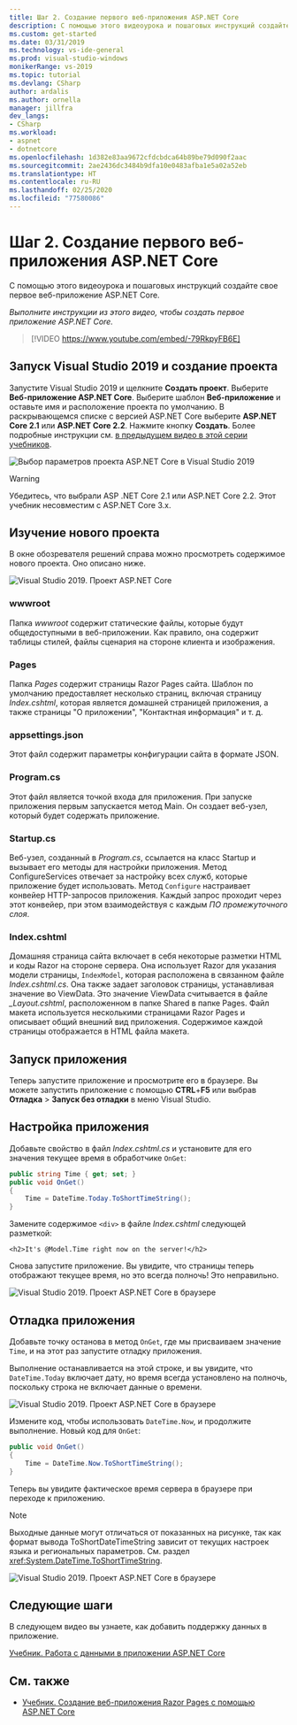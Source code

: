 ```yaml
---
title: Шаг 2. Создание первого веб-приложения ASP.NET Core
description: С помощью этого видеоурока и пошаговых инструкций создайте свое первое веб-приложение ASP.NET Core.
ms.custom: get-started
ms.date: 03/31/2019
ms.technology: vs-ide-general
ms.prod: visual-studio-windows
monikerRange: vs-2019
ms.topic: tutorial
ms.devlang: CSharp
author: ardalis
ms.author: ornella
manager: jillfra
dev_langs:
- CSharp
ms.workload:
- aspnet
- dotnetcore
ms.openlocfilehash: 1d382e83aa9672cfdcbdca64b89be79d090f2aac
ms.sourcegitcommit: 2ae2436dc3484b9dfa10e0483afba1e5a02a52eb
ms.translationtype: HT
ms.contentlocale: ru-RU
ms.lasthandoff: 02/25/2020
ms.locfileid: "77580086"
---
```

# <a name="step-2-create-your-first-aspnet-core-web-app"></a>Шаг 2. Создание первого веб-приложения ASP.NET Core

С помощью этого видеоурока и пошаговых инструкций создайте свое первое веб-приложение ASP.NET Core.

_Выполните инструкции из этого видео, чтобы создать первое приложение ASP.NET Core._

> [!VIDEO https://www.youtube.com/embed/-79RkpyFB6E]

## <a name="start-visual-studio-2019-and-create-a-new-project"></a>Запуск Visual Studio 2019 и создание проекта

Запустите Visual Studio 2019 и щелкните **Создать проект**. Выберите **Веб-приложение ASP.NET Core**. Выберите шаблон **Веб-приложение** и оставьте имя и расположение проекта по умолчанию. В раскрывающемся списке с версией ASP.NET Core выберите **ASP.NET Core 2.1** или **ASP.NET Core 2.2**. Нажмите кнопку **Создать**. Более подробные инструкции см. [в предыдущем видео в этой серии учебников](tutorial-aspnet-core-ef-step-01.md).

![Выбор параметров проекта ASP.NET Core в Visual Studio 2019](media/vs-2019/vs2019-choose-aspnetcore-project.png)

> [!WARNING]
> Убедитесь, что выбрали ASP .NET Core 2.1 или ASP.NET Core 2.2. Этот учебник несовместим с ASP.NET Core 3.x.

## <a name="explore-the-new-project"></a>Изучение нового проекта

В окне обозревателя решений справа можно просмотреть содержимое нового проекта. Оно описано ниже.

![Visual Studio 2019. Проект ASP.NET Core](media/vs-2019/vs2019-solution-explorer.png)

### <a name="wwwroot"></a>wwwroot

Папка *wwwroot* содержит статические файлы, которые будут общедоступными в веб-приложении. Как правило, она содержит таблицы стилей, файлы сценария на стороне клиента и изображения.

### <a name="pages"></a>Pages

Папка *Pages* содержит страницы Razor Pages сайта. Шаблон по умолчанию предоставляет несколько страниц, включая страницу *Index.cshtml*, которая является домашней страницей приложения, а также страницы "О приложении", "Контактная информация" и т. д.

### <a name="appsettingsjson"></a>appsettings.json

Этот файл содержит параметры конфигурации сайта в формате JSON.

### <a name="programcs"></a>Program.cs

Этот файл является точкой входа для приложения. При запуске приложения первым запускается метод Main. Он создает веб-узел, который будет содержать приложение.

### <a name="startupcs"></a>Startup.cs

Веб-узел, созданный в *Program.cs*, ссылается на класс Startup и вызывает его методы для настройки приложения. Метод ConfigureServices отвечает за настройку всех служб, которые приложение будет использовать. Метод `Configure` настраивает конвейер HTTP-запросов приложения. Каждый запрос проходит через этот конвейер, при этом взаимодействуя с каждым *ПО промежуточного слоя*.

### <a name="indexcshtml"></a>Index.cshtml

Домашняя страница сайта включает в себя некоторые разметки HTML и коды Razor на стороне сервера. Она использует Razor для указания модели страницы, `IndexModel`, которая расположена в связанном файле *Index.cshtml.cs*. Она также задает заголовок страницы, устанавливая значение во ViewData. Это значение ViewData считывается в файле *\_Layout.cshtml*, расположенном в папке Shared в папке Pages. Файл макета используется несколькими страницами Razor Pages и описывает общий внешний вид приложения. Содержимое каждой страницы отображается в HTML файла макета.

## <a name="run-the-application"></a>Запуск приложения

Теперь запустите приложение и просмотрите его в браузере. Вы можете запустить приложение с помощью **CTRL**+**F5** или выбрав **Отладка** > **Запуск без отладки** в меню Visual Studio.

## <a name="customize-the-application"></a>Настройка приложения

Добавьте свойство в файл *Index.cshtml.cs* и установите для его значения текущее время в обработчике `OnGet`:

```csharp
public string Time { get; set; }
public void OnGet()
{
    Time = DateTime.Today.ToShortTimeString();
}
```

Замените содержимое `<div>` в файле *Index.cshtml* следующей разметкой:

```cshtml
<h2>It's @Model.Time right now on the server!</h2>
```

Снова запустите приложение. Вы увидите, что страницы теперь отображают текущее время, но это всегда полночь! Это неправильно.

![Visual Studio 2019. Проект ASP.NET Core в браузере](media/vs-2019/vs2019-app-in-browser.png)

## <a name="debug-the-application"></a>Отладка приложения

Добавьте точку останова в метод `OnGet`, где мы присваиваем значение `Time`, и на этот раз запустите отладку приложения.

Выполнение останавливается на этой строке, и вы увидите, что `DateTime.Today` включает дату, но время всегда установлено на полночь, поскольку строка не включает данные о времени. 

![Visual Studio 2019. Проект ASP.NET Core в браузере](media/vs-2019/vs2019-breakpoint.png)

Измените код, чтобы использовать `DateTime.Now`, и продолжите выполнение. Новый код для `OnGet`:

```csharp
public void OnGet()
{
    Time = DateTime.Now.ToShortTimeString();
}
```

Теперь вы увидите фактическое время сервера в браузере при переходе к приложению.

> [!NOTE]
> Выходные данные могут отличаться от показанных на рисунке, так как формат вывода ToShortDateTimeString зависит от текущих настроек языка и региональных параметров. См. раздел <xref:System.DateTime.ToShortTimeString>.

![Visual Studio 2019. Проект ASP.NET Core в браузере](media/vs-2019/vs2019-app-fixed-in-browser.png)

## <a name="next-steps"></a>Следующие шаги

В следующем видео вы узнаете, как добавить поддержку данных в приложение.

[Учебник. Работа с данными в приложении ASP.NET Core](tutorial-aspnet-core-ef-step-03.md)

## <a name="see-also"></a>См. также

- [Учебник. Создание веб-приложения Razor Pages с помощью ASP.NET Core](/aspnet/core/tutorials/razor-pages/?view=aspnetcore-2.1)
